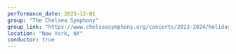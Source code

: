 ```yaml
---
performance_date: 2023-12-01
group: "The Chelsea Symphony"
group_link: "https://www.chelseasymphony.org/concerts/2023-2024/holiday/"
location: "New York, NY"
conductor: true
---
```

